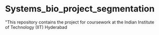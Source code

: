 # Systems_bio_project_segmentation
"This repository contains the project for coursework at the Indian Institute of Technology (IIT) Hyderabad
